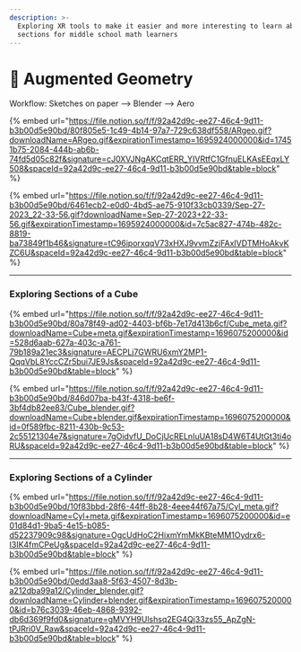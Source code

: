 ```yaml
---
description: >-
  Exploring XR tools to make it easier and more interesting to learn about solid
  sections for middle school math learners
---
```


# 🧊 Augmented Geometry

Workflow: Sketches on paper --> Blender --> Aero

{% embed url="https://file.notion.so/f/f/92a42d9c-ee27-46c4-9d11-b3b00d5e90bd/80f805e5-1c49-4b14-97a7-729c638df558/ARgeo.gif?downloadName=ARgeo.gif&expirationTimestamp=1695924000000&id=17451b75-2084-444b-ab6b-74fd5d05c82f&signature=cJ0XVJNgAKCqtERR_YIVRtfC1GfnuELKAsEEqxLY508&spaceId=92a42d9c-ee27-46c4-9d11-b3b00d5e90bd&table=block" %}

{% embed url="https://file.notion.so/f/f/92a42d9c-ee27-46c4-9d11-b3b00d5e90bd/6461ecb2-e0d0-4bd5-ae75-910f33cb0339/Sep-27-2023_22-33-56.gif?downloadName=Sep-27-2023+22-33-56.gif&expirationTimestamp=1695924000000&id=7c5ac827-474b-482c-8819-ba73849f1b46&signature=tC96iporxqqV73xHXJ9vvmZzjFAxIVDTMHoAkvKZC6U&spaceId=92a42d9c-ee27-46c4-9d11-b3b00d5e90bd&table=block" %}

***

### Exploring Sections of a Cube

{% embed url="https://file.notion.so/f/f/92a42d9c-ee27-46c4-9d11-b3b00d5e90bd/80a78f49-ad02-4403-bf6b-7e17d413b6cf/Cube_meta.gif?downloadName=Cube+meta.gif&expirationTimestamp=1696075200000&id=528d6aab-627a-403c-a761-79b189a21ec3&signature=AECPLj7GWRU6xmY2MP1-QqqVbL8YccCZr5bui7JE9Js&spaceId=92a42d9c-ee27-46c4-9d11-b3b00d5e90bd&table=block" %}

{% embed url="https://file.notion.so/f/f/92a42d9c-ee27-46c4-9d11-b3b00d5e90bd/846d07ba-b43f-4318-be6f-3bf4db82ee83/Cube_blender.gif?downloadName=Cube+blender.gif&expirationTimestamp=1696075200000&id=0f589fbc-8211-430b-9c53-2c55121304e7&signature=7gOidvfU_DoCjUcRELnIuUA18sD4W6T4UtGt3ti4oRU&spaceId=92a42d9c-ee27-46c4-9d11-b3b00d5e90bd&table=block" %}

***

### Exploring Sections of a Cylinder

{% embed url="https://file.notion.so/f/f/92a42d9c-ee27-46c4-9d11-b3b00d5e90bd/10f83bbd-28f6-44ff-8b28-4eee44f67a75/Cyl_meta.gif?downloadName=Cyl+meta.gif&expirationTimestamp=1696075200000&id=e01d84d1-9ba5-4e15-b085-d52237909c98&signature=OgcUdHoC2HixmYmMkKBteMM1Oydrx6-I3IK4fmCPeUg&spaceId=92a42d9c-ee27-46c4-9d11-b3b00d5e90bd&table=block" %}

{% embed url="https://file.notion.so/f/f/92a42d9c-ee27-46c4-9d11-b3b00d5e90bd/0edd3aa8-5f63-4507-8d3b-a212dba99a12/Cylinder_blender.gif?downloadName=Cylinder+blender.gif&expirationTimestamp=1696075200000&id=b76c3039-46eb-4868-9392-db6d369f9fd0&signature=gMVYH9Ulshsq2EG4Qj33zs55_ApZgN-tPJRri0V_Raw&spaceId=92a42d9c-ee27-46c4-9d11-b3b00d5e90bd&table=block" %}

